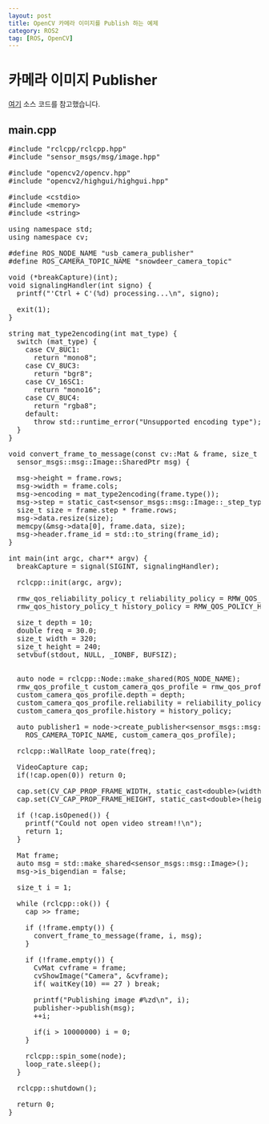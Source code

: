 ```yaml
---
layout: post
title: OpenCV 카메라 이미지를 Publish 하는 예제
category: ROS2
tag: [ROS, OpenCV]
---
```

# 카메라 이미지 Publisher

[여기](https://github.com/ros2/demos/blob/master/image_tools/src/cam2image.cpp) 소스 코드를 참고했습니다.

## main.cpp

<pre class="prettyprint">
#include "rclcpp/rclcpp.hpp"
#include "sensor_msgs/msg/image.hpp"

#include "opencv2/opencv.hpp"
#include "opencv2/highgui/highgui.hpp"

#include &lt;cstdio&gt;
#include &lt;memory&gt;
#include &lt;string&gt;

using namespace std;
using namespace cv;

#define ROS_NODE_NAME "usb_camera_publisher"
#define ROS_CAMERA_TOPIC_NAME "snowdeer_camera_topic"

void (*breakCapture)(int);
void signalingHandler(int signo) {
  printf("'Ctrl + C'(%d) processing...\n", signo);

  exit(1);
}

string mat_type2encoding(int mat_type) {
  switch (mat_type) {
    case CV_8UC1:
      return "mono8";
    case CV_8UC3:
      return "bgr8";
    case CV_16SC1:
      return "mono16";
    case CV_8UC4:
      return "rgba8";
    default:
      throw std::runtime_error("Unsupported encoding type");
  }
}

void convert_frame_to_message(const cv::Mat & frame, size_t frame_id, 
  sensor_msgs::msg::Image::SharedPtr msg) {
  
  msg->height = frame.rows;
  msg->width = frame.cols;
  msg->encoding = mat_type2encoding(frame.type());
  msg->step = static_cast&lt;sensor_msgs::msg::Image::_step_type&gt;(frame.step);
  size_t size = frame.step * frame.rows;
  msg->data.resize(size);
  memcpy(&msg->data[0], frame.data, size);
  msg->header.frame_id = std::to_string(frame_id);
}

int main(int argc, char** argv) {
  breakCapture = signal(SIGINT, signalingHandler);

  rclcpp::init(argc, argv);

  rmw_qos_reliability_policy_t reliability_policy = RMW_QOS_POLICY_RELIABILITY_RELIABLE;
  rmw_qos_history_policy_t history_policy = RMW_QOS_POLICY_HISTORY_KEEP_ALL;

  size_t depth = 10;
  double freq = 30.0;
  size_t width = 320;
  size_t height = 240;
  setvbuf(stdout, NULL, _IONBF, BUFSIZ);

  
  auto node = rclcpp::Node::make_shared(ROS_NODE_NAME);
  rmw_qos_profile_t custom_camera_qos_profile = rmw_qos_profile_default;
  custom_camera_qos_profile.depth = depth;
  custom_camera_qos_profile.reliability = reliability_policy;
  custom_camera_qos_profile.history = history_policy;

  auto publisher1 = node->create_publisher&lt;sensor_msgs::msg::Image&gt;(
    ROS_CAMERA_TOPIC_NAME, custom_camera_qos_profile);

  rclcpp::WallRate loop_rate(freq);

  VideoCapture cap;
  if(!cap.open(0)) return 0;
  
  cap.set(CV_CAP_PROP_FRAME_WIDTH, static_cast&lt;double&gt;(width));
  cap.set(CV_CAP_PROP_FRAME_HEIGHT, static_cast&lt;double&gt;(height));

  if (!cap.isOpened()) {
    printf("Could not open video stream!!\n");
    return 1;
  }
  
  Mat frame;
  auto msg = std::make_shared&lt;sensor_msgs::msg::Image&gt;();
  msg->is_bigendian = false;

  size_t i = 1;

  while (rclcpp::ok()) {
    cap >> frame;

    if (!frame.empty()) {
      convert_frame_to_message(frame, i, msg);
    }

    if (!frame.empty()) {
      CvMat cvframe = frame;
      cvShowImage("Camera", &cvframe);
      if( waitKey(10) == 27 ) break;

      printf("Publishing image #%zd\n", i);
      publisher->publish(msg);
      ++i;

      if(i > 10000000) i = 0;
    }

    rclcpp::spin_some(node);
    loop_rate.sleep();
  }

  rclcpp::shutdown();

  return 0;
}
</pre>